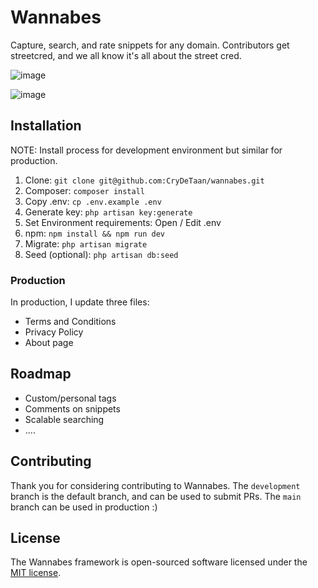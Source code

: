 # Wannabes

Capture, search, and rate snippets for any domain.
Contributors get streetcred, and we all know it's all about the street cred. 

![image](https://user-images.githubusercontent.com/11268952/122160447-dd9ded00-ce67-11eb-9877-59e608b4f014.png)

![image](https://user-images.githubusercontent.com/11268952/122160554-0b833180-ce68-11eb-84fb-b0fbc58ec79c.png)

## Installation
NOTE: Install process for development environment but similar for production.
1. Clone: `git clone git@github.com:CryDeTaan/wannabes.git`
2. Composer: `composer install`
3. Copy .env: `cp .env.example .env`
4. Generate key: `php artisan key:generate`
5. Set Environment requirements: Open / Edit .env 
6. npm: `npm install && npm run dev`
7. Migrate:  `php artisan migrate`
8. Seed (optional): `php artisan db:seed`

### Production
In production, I update three files:

- Terms and Conditions
- Privacy Policy
- About page


## Roadmap
- Custom/personal tags
- Comments on snippets
- Scalable searching
- ....

## Contributing
Thank you for considering contributing to Wannabes. The `development` branch is the default branch, and can be used to submit PRs.
The `main` branch can be used in production :)

## License

The Wannabes framework is open-sourced software licensed under the [MIT license](https://opensource.org/licenses/MIT).
